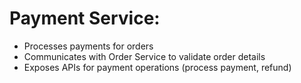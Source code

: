 <h1> Payment Service: </h1>

* Processes payments for orders
* Communicates with Order Service to validate order details
* Exposes APIs for payment operations (process payment, refund)
